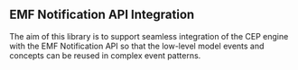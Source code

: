 ## EMF Notification API Integration

The aim of this library is to support seamless integration of the CEP engine with the EMF Notification API so that the low-level model events and concepts can be reused in complex event patterns.